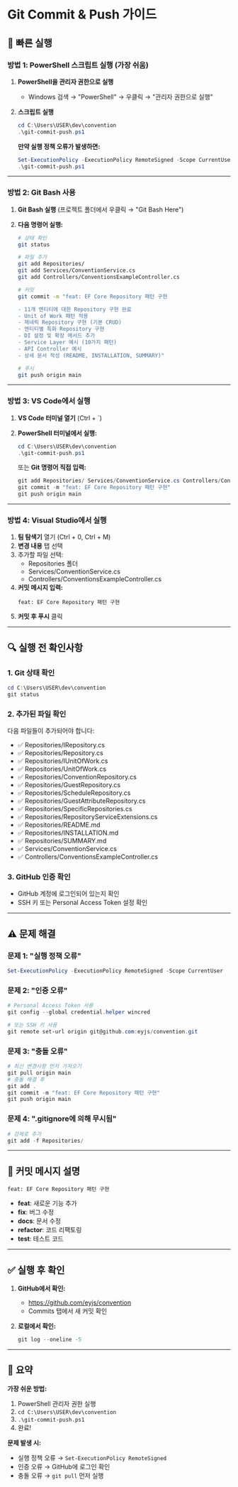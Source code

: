 # Git Commit & Push 가이드

## 🚀 빠른 실행

### **방법 1: PowerShell 스크립트 실행 (가장 쉬움)**

1. **PowerShell을 관리자 권한으로 실행**
   - Windows 검색 → "PowerShell" → 우클릭 → "관리자 권한으로 실행"

2. **스크립트 실행**
   ```powershell
   cd C:\Users\USER\dev\convention
   .\git-commit-push.ps1
   ```

   **만약 실행 정책 오류가 발생하면:**
   ```powershell
   Set-ExecutionPolicy -ExecutionPolicy RemoteSigned -Scope CurrentUser
   .\git-commit-push.ps1
   ```

---

### **방법 2: Git Bash 사용**

1. **Git Bash 실행** (프로젝트 폴더에서 우클릭 → "Git Bash Here")

2. **다음 명령어 실행:**
   ```bash
   # 상태 확인
   git status
   
   # 파일 추가
   git add Repositories/
   git add Services/ConventionService.cs
   git add Controllers/ConventionsExampleController.cs
   
   # 커밋
   git commit -m "feat: EF Core Repository 패턴 구현

   - 11개 엔티티에 대한 Repository 구현 완료
   - Unit of Work 패턴 적용
   - 제네릭 Repository 구현 (기본 CRUD)
   - 엔티티별 특화 Repository 구현
   - DI 설정 및 확장 메서드 추가
   - Service Layer 예시 (10가지 패턴)
   - API Controller 예시
   - 상세 문서 작성 (README, INSTALLATION, SUMMARY)"
   
   # 푸시
   git push origin main
   ```

---

### **방법 3: VS Code에서 실행**

1. **VS Code 터미널 열기** (Ctrl + `)

2. **PowerShell 터미널에서 실행:**
   ```powershell
   cd C:\Users\USER\dev\convention
   .\git-commit-push.ps1
   ```

   또는 **Git 명령어 직접 입력:**
   ```powershell
   git add Repositories/ Services/ConventionService.cs Controllers/ConventionsExampleController.cs
   git commit -m "feat: EF Core Repository 패턴 구현"
   git push origin main
   ```

---

### **방법 4: Visual Studio에서 실행**

1. **팀 탐색기** 열기 (Ctrl + 0, Ctrl + M)
2. **변경 내용** 탭 선택
3. 추가할 파일 선택:
   - Repositories 폴더
   - Services/ConventionService.cs
   - Controllers/ConventionsExampleController.cs
4. **커밋 메시지 입력:**
   ```
   feat: EF Core Repository 패턴 구현
   ```
5. **커밋 후 푸시** 클릭

---

## 🔍 실행 전 확인사항

### 1. Git 상태 확인
```powershell
cd C:\Users\USER\dev\convention
git status
```

### 2. 추가된 파일 확인
다음 파일들이 추가되어야 합니다:
- ✅ Repositories/IRepository.cs
- ✅ Repositories/Repository.cs
- ✅ Repositories/IUnitOfWork.cs
- ✅ Repositories/UnitOfWork.cs
- ✅ Repositories/ConventionRepository.cs
- ✅ Repositories/GuestRepository.cs
- ✅ Repositories/ScheduleRepository.cs
- ✅ Repositories/GuestAttributeRepository.cs
- ✅ Repositories/SpecificRepositories.cs
- ✅ Repositories/RepositoryServiceExtensions.cs
- ✅ Repositories/README.md
- ✅ Repositories/INSTALLATION.md
- ✅ Repositories/SUMMARY.md
- ✅ Services/ConventionService.cs
- ✅ Controllers/ConventionsExampleController.cs

### 3. GitHub 인증 확인
- GitHub 계정에 로그인되어 있는지 확인
- SSH 키 또는 Personal Access Token 설정 확인

---

## ⚠️ 문제 해결

### 문제 1: "실행 정책 오류"
```powershell
Set-ExecutionPolicy -ExecutionPolicy RemoteSigned -Scope CurrentUser
```

### 문제 2: "인증 오류"
```powershell
# Personal Access Token 사용
git config --global credential.helper wincred

# 또는 SSH 키 사용
git remote set-url origin git@github.com:eyjs/convention.git
```

### 문제 3: "충돌 오류"
```powershell
# 최신 변경사항 먼저 가져오기
git pull origin main
# 충돌 해결 후
git add .
git commit -m "feat: EF Core Repository 패턴 구현"
git push origin main
```

### 문제 4: ".gitignore에 의해 무시됨"
```powershell
# 강제로 추가
git add -f Repositories/
```

---

## 📝 커밋 메시지 설명

```
feat: EF Core Repository 패턴 구현
```

- **feat**: 새로운 기능 추가
- **fix**: 버그 수정
- **docs**: 문서 수정
- **refactor**: 코드 리팩토링
- **test**: 테스트 코드

---

## ✅ 실행 후 확인

1. **GitHub에서 확인:**
   - https://github.com/eyjs/convention
   - Commits 탭에서 새 커밋 확인

2. **로컬에서 확인:**
   ```powershell
   git log --oneline -5
   ```

---

## 🎯 요약

**가장 쉬운 방법:**
1. PowerShell 관리자 권한 실행
2. `cd C:\Users\USER\dev\convention`
3. `.\git-commit-push.ps1`
4. 완료!

**문제 발생 시:**
- 실행 정책 오류 → `Set-ExecutionPolicy RemoteSigned`
- 인증 오류 → GitHub에 로그인 확인
- 충돌 오류 → `git pull` 먼저 실행
